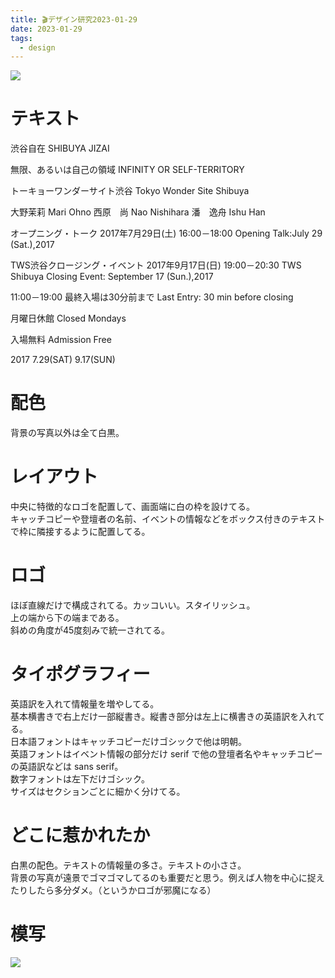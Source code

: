 ```yaml
---
title: 🎬デザイン研究2023-01-29
date: 2023-01-29
tags:
  - design
---
```


![](https://i.pinimg.com/564x/4a/9d/aa/4a9daa6af5dd0284fb48e1c617f6fbce.jpg)

# テキスト
渋谷自在 
SHIBUYA JIZAI  

無限、あるいは自己の領域 
INFINITY OR SELF-TERRITORY  

トーキョーワンダーサイト渋谷 
Tokyo Wonder Site Shibuya 

大野茉莉 
Mari Ohno 
西原　尚 
Nao Nishihara 
潘　逸舟 
Ishu Han 

オープニング・トーク 
2017年7月29日(土) 16:00－18:00 
Opening Talk:July 29 (Sat.),2017  

TWS渋谷クロージング・イベント 
2017年9月17日(日) 19:00－20:30 
TWS Shibuya Closing Event: 
September 17 (Sun.),2017  

11:00－19:00 
最終入場は30分前まで 
Last Entry: 30 min before closing  

月曜日休館 
Closed Mondays  

入場無料 
Admission Free  

2017 
7.29(SAT) 
9.17(SUN)  

# 配色
背景の写真以外は全て白黒。

# レイアウト
中央に特徴的なロゴを配置して、画面端に白の枠を設けてる。  
キャッチコピーや登壇者の名前、イベントの情報などをボックス付きのテキストで枠に隣接するように配置してる。  

# ロゴ
ほぼ直線だけで構成されてる。カッコいい。スタイリッシュ。  
上の端から下の端まである。  
斜めの角度が45度刻みで統一されてる。

# タイポグラフィー
英語訳を入れて情報量を増やしてる。  
基本横書きで右上だけ一部縦書き。縦書き部分は左上に横書きの英語訳を入れてる。  
日本語フォントはキャッチコピーだけゴシックで他は明朝。  
英語フォントはイベント情報の部分だけ serif で他の登壇者名やキャッチコピーの英語訳などは sans serif。  
数字フォントは左下だけゴシック。  
サイズはセクションごとに細かく分けてる。

# どこに惹かれたか
白黒の配色。テキストの情報量の多さ。テキストの小ささ。  
背景の写真が遠景でゴマゴマしてるのも重要だと思う。例えば人物を中心に捉えたりしたら多分ダメ。（というかロゴが邪魔になる）  


# 模写
![](https://www.alinco.shop/wp-content/uploads/2023/01/2023-01-29.png)